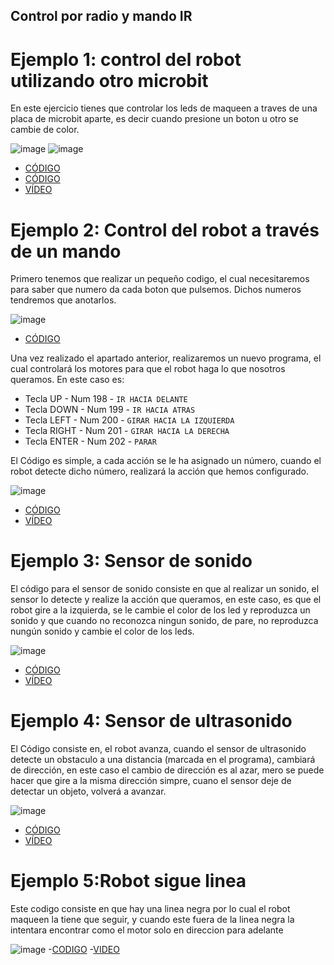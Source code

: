 ## Control por radio y mando IR
# Ejemplo 1: control del robot utilizando otro microbit
En este ejercicio tienes que controlar los leds de maqueen a traves de una placa de microbit aparte, es decir cuando presione un boton u otro se cambie de color.

![image](video4ej1.png)
![image](video4ej2.png)

- [CÓDIGO](microbit-modulo_ampliacion_video4.hex)
- [CÓDIGO](microbit-modulo_ampliacion_video4_ejemplo2.hex)
- [VÍDEO](https://youtube.com/shorts/KYnD0uvBFBE?feature=share)

# Ejemplo 2: Control del robot a través de un mando
Primero tenemos que realizar un pequeño codigo, el cual necesitaremos para saber que numero da cada boton que pulsemos.
Dichos numeros tendremos que anotarlos.

 ![image](ejem2.1.PNG)
 - [CÓDIGO](microbit-ejem21.hex)

Una vez realizado el apartado anterior, realizaremos un nuevo programa, el cual controlará los motores para que el robot haga lo que nosotros queramos. 
En este caso es:

- Tecla UP - Num 198 - `IR HACIA DELANTE`
- Tecla DOWN - Num 199 - `IR HACIA ATRAS`
- Tecla LEFT - Num 200 - `GIRAR HACIA LA IZQUIERDA`
- Tecla RIGHT - Num 201 - `GIRAR HACIA LA DERECHA`
- Tecla ENTER - Num 202 - `PARAR`

El Código es simple, a cada acción se le ha asignado un número, cuando el robot detecte dicho número, realizará la acción que hemos configurado.

![image](ejem2.2.PNG)
- [CÓDIGO](microbit-ejem22.hex)
- [VÍDEO](https://youtube.com/shorts/NtKUifpcM6M?feature=share)

# Ejemplo 3: Sensor de sonido
El código para el sensor de sonido consiste en que al realizar un sonido, el sensor lo detecte y realize la acción que queramos, en este caso, es que el robot gire a la izquierda, se le cambie el color de los led y reproduzca un sonido y que cuando no reconozca ningun sonido, de pare, no reproduzca nungún sonido y cambie el color de los leds. 

![image](eje3.PNG)

- [CÓDIGO](microbit-sensor-de-sonido.hex)
- [VÍDEO](https://youtube.com/shorts/halrqbR2ZaA?feature=share)

# Ejemplo 4: Sensor de ultrasonido
El Código consiste en, el robot avanza, cuando el sensor de ultrasonido detecte un obstaculo a una distancia (marcada en el programa), cambiará de dirección, en este caso el cambio de dirección es al azar, mero se puede hacer que gire a la misma dirección simpre, cuano el sensor deje de detectar un objeto, volverá a avanzar.

![image](eje4.png)

- [CÓDIGO](microbit-sensor-ultrasonido.hex)
- [VÍDEO](https://youtube.com/shorts/RC3SltphyQk?feature=share)

# Ejemplo 5:Robot sigue linea
Este codigo consiste en que hay una linea negra por lo cual el robot maqueen la tiene que seguir, y cuando este fuera de la linea negra la intentara encontrar como el motor solo en direccion para adelante

![image](robotlinea.png)
-[CODIGO]()
-[VIDEO](https://youtube.com/shorts/jKWAmS0edgU?feature=share)
